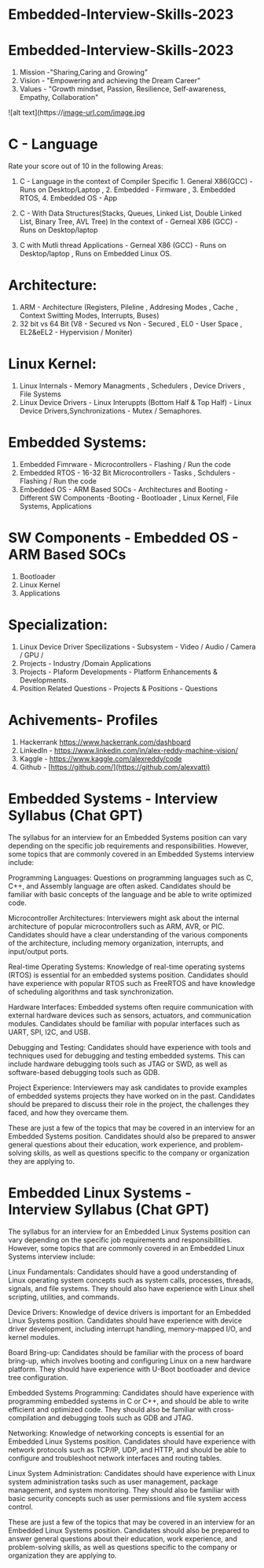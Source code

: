 # Embedded-Interview-Skills-2023


Embedded-Interview-Skills-2023
===============================

1. Mission -"Sharing,Caring and Growing"
2. Vision - "Empowering and achieving the Dream Career"
3. Values  - "Growth mindset, Passion, Resilience, Self-awareness, Empathy, Collaboration"

![alt text](https://[image-url.com/image.jpg](https://assets-global.website-files.com/5a25950a9058c30001ce33a9/63c054647341c827a5031e74_MVVArrows_Revised.jpg)

C - Language
============
Rate your score out of 10 in the following Areas:  
1. C - Language  in the context of Compiler Specific
         1. General X86(GCC) - Runs on Desktop/Laptop , 2. Embedded - Firmware , 3. Embedded RTOS, 4. Embedded OS - App

2. C - With Data Structures(Stacks, Queues, Linked List, Double Linked List, Binary Tree, AVL Tree)
        In the context of  - Gerneal X86 (GCC) - Runs on  Desktop/laptop

3. C with Mutli thread Applications - Gerneal X86 (GCC) - Runs on  Desktop/laptop , Runs on Embedded Linux OS.


Architecture:
=============
1. ARM - Architecture (Registers, Pileline , Addresing Modes , Cache , Context Switting Modes, Interrupts, Buses)
2. 32 bit vs 64 Bit (V8 - Secured vs Non - Secured , EL0 - User Space , EL2&eEL2 - Hypervision / Moniter)

Linux Kernel:
=============
1. Linux Internals - Memory Managments , Schedulers ,  Device Drivers , File Systems
2. Linux Device Drivers - Linux Interuppts (Bottom Half & Top Half) - Linux Device Drivers,Synchronizations - Mutex / Semaphores.

Embedded Systems:
================

1. Embedded Fimrware - Microcontrollers  - Flashing / Run the code
2. Embedded RTOS -  16-32 Bit Microcontrollers - Tasks , Schdulers - Flashing / Run the code
3. Embedded OS - ARM Based SOCs -  Architectures and Booting - Different SW Components -Booting - Bootloader , Linux Kernel, File Systems, Applications

SW Components - Embedded OS - ARM Based SOCs 
===========================================
1. Bootloader  
2. Linux Kernel 
3. Applications


Specialization:
===============
1. Linux Device Driver Specilizations - Subsystem - Video / Audio / Camera / GPU / 
2. Projects - Industry /Domain Applications
3. Projects - Plaform Developments - Platform Enhancements & Developments.
4. Position Related Questions - Projects & Positions - Questions

Achivements- Profiles
======================
1. Hackerrank https://www.hackerrank.com/dashboard
2. LinkedIn - https://www.linkedin.com/in/alex-reddy-machine-vision/
3. Kaggle - https://www.kaggle.com/alexreddy/code
4. Github - [https://github.com/](https://github.com/alexvatti)
 
 
Embedded Systems - Interview Syllabus (Chat GPT)
================================================
The syllabus for an interview for an Embedded Systems position can vary depending on the specific job requirements and responsibilities. 
However, some topics that are commonly covered in an Embedded Systems interview include:

Programming Languages: Questions on programming languages such as C, C++, and Assembly language are often asked. 
Candidates should be familiar with basic concepts of the language and be able to write optimized code.

Microcontroller Architectures: Interviewers might ask about the internal architecture of popular microcontrollers such as ARM, AVR, or PIC. 
Candidates should have a clear understanding of the various components of the architecture, including memory organization, interrupts, and input/output ports.

Real-time Operating Systems: Knowledge of real-time operating systems (RTOS) is essential for an embedded systems position. 
Candidates should have experience with popular RTOS such as FreeRTOS and have knowledge of scheduling algorithms and task synchronization.

Hardware Interfaces: Embedded systems often require communication with external hardware devices such as sensors, actuators, and
communication modules. Candidates should be familiar with popular interfaces such as UART, SPI, I2C, and USB.

Debugging and Testing: Candidates should have experience with tools and techniques used for debugging and testing embedded systems.
This can include hardware debugging tools such as JTAG or SWD, as well as software-based debugging tools such as GDB.

Project Experience: Interviewers may ask candidates to provide examples of embedded systems projects they have worked on in the past.
Candidates should be prepared to discuss their role in the project, the challenges they faced, and how they overcame them.

These are just a few of the topics that may be covered in an interview for an Embedded Systems position. Candidates should also be prepared
to answer general questions about their education, work experience, and problem-solving skills, as well as questions specific to the company or organization they are applying to.

Embedded  Linux Systems - Interview Syllabus (Chat GPT)
======================================================

The syllabus for an interview for an Embedded Linux Systems position can vary depending on the specific job requirements and responsibilities. 
However, some topics that are commonly covered in an Embedded Linux Systems interview include:

Linux Fundamentals: Candidates should have a good understanding of Linux operating system concepts such as 
system calls, processes, threads, signals, and file systems. They should also have experience with Linux shell scripting, utilities, and commands.

Device Drivers: Knowledge of device drivers is important for an Embedded Linux Systems position. 
Candidates should have experience with device driver development, including interrupt handling, memory-mapped I/O, and kernel modules.

Board Bring-up: Candidates should be familiar with the process of board bring-up, which involves 
booting and configuring Linux on a new hardware platform. They should have experience with U-Boot bootloader and device tree configuration.

Embedded Systems Programming: Candidates should have experience with programming embedded systems in C or C++, 
and should be able to write efficient and optimized code. They should also be familiar with cross-compilation and debugging tools such as GDB and JTAG.

Networking: Knowledge of networking concepts is essential for an Embedded Linux Systems position. 
Candidates should have experience with network protocols such as TCP/IP, UDP, and HTTP, and should be able to configure and troubleshoot network interfaces and routing tables.

Linux System Administration: Candidates should have experience with Linux system administration tasks such as user management, 
package management, and system monitoring. They should also be familiar with basic security concepts such as user permissions and file system access control.

These are just a few of the topics that may be covered in an interview for an Embedded Linux Systems position. 
Candidates should also be prepared to answer general questions about their education, work experience, and problem-solving skills, 
as well as questions specific to the company or organization they are applying to.












 
